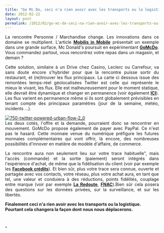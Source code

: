 ```yaml
---
title: "Go Mc Do, ceci n'a rien avoir avec les transports ou la logistique. Pourtant cela changera la façon dont nous nous déplacerons."
date: 2012-02-22
layout: post
permalink: /2012/02/go-mc-do-ceci-na-rien-avoir-avec-les-transports-ou-la-logistique-pourtant-cela-changera-la-facon-don.html
---
```


<p style="text-align: justify">La rencontre Personne / Marchandise change. Les innovations dans ce domaine se multiplient. L'article <a href="/2012/02/mobilis-in-mobile-la-rencontre-personneproduit-service-se-fera-de-plus-en-plus-dans-en-mouvement.html" target="_blank"><strong>Mobilis in Mobile</strong></a> présentait un exemple dans une grande surface, Mc Donald's poursuit en expérimentant <a href="http://gomcdo.fr/" target="_blank"><strong>GoMcDo</strong></a>. Vous commandez partout, vous rencontrez votre repas dans un magasin, et demain ? </p>  <!--more-->   <p style="text-align: justify">Cette solution, similaire à un Drive chez Casino, Leclerc ou Carrefour, va sans doute encore s'hybrider pour que la rencontre puisse sortir du restaurant, et (re)trouver les flux principaux. La carte ci dessous issue des remontées temps-réel géolocalisées Twitter est celle qui représente le mieux le vivant, les flux. Elle est malheureusement pour le moment statique, elle devrait être dynamique et changer en permanence (voir également <strong><a href="/2012/01/et-si-on-utilisait-twitter-ou-dautres-solutions-web-geolocalisees-pour-connaitre-et-repenser-les-flu.html" target="_blank">ICI</a></strong>). Les flux varient en permanence même si ils sont globalement prévisibles en tenant compte des principaux paramètres (jour de la semaine, météo, incidents ...).</p> <p style="text-align: justify"><a href="/wp-content/uploads/sites/6/old/6a0120a66d2ad4970b0168e7c9cf60970c-800wi.jpg" rel="lightbox"><img alt="750-twitter-powered-urban-flow-2_0" class="asset  asset-image at-xid-6a0120a66d2ad4970b0168e7c9cf60970c" src="/wp-content/uploads/sites/6/old/6a0120a66d2ad4970b0168e7c9cf60970c-500wi.jpg" style="margin-left: auto;margin-right: auto" title="750-twitter-powered-urban-flow-2_0" /></a><br />Les deux cotés, l'offre et la demande, pourraient donc se rencontrer en mouvement. GoMcDo propose également de payer avec PayPal. Ce n'est pas le hasard. Cette monnaie venue du numérique préfigure les futures monnaies complémentaires qui vont offrir, là encore, des nombreuses possibilités d'innover en matière de modèle d'affaire, de commerce.</p> <p style="text-align: justify">La rencontre aura non seulement lieu sur votre trace habituelle", mais l'accès (commande) et la sortie (paiement) seront intégrés dans l'expérience d'achat, de même que la fidélisation du client (voir par exemple les <a href=""http://www.facebook.com/help/?page=132013533539778"" target=""_blank""><strong>Facebook crédits</strong></a>). Et bien sûr, plus votre trace sera connue, ouverte et partagée avec vos contacts, votre réseau, plus votre achat aura, en tant que tel, une valeur et conduiera à des réductions, points fidélités, couplage entre marque (voir par exemple <a href=""http://www.astuceville.com/gagnez-20-credits-facebook-gratuitement-offerts-par-la-redoute"" target=""_blank""><strong>La Redoute</strong></a>, <a href=""http://www.journaldunet.com/ebusiness/le-net/facebook-credits-en-vente-a-la-fnac-1211.shtml"" target=""_blank""><strong>FNAC</strong></a>).Bien sûr cela posera des questions sur les données privées, sur la surveillance, et sur les libertés.</p> <p style=""text-align: justify""><strong>Finalement ceci n'a rien avoir avec les transports ou la logistique. Pourtant cela changera la façon dont nous nous déplacerons.</strong></p> <p> </p>"